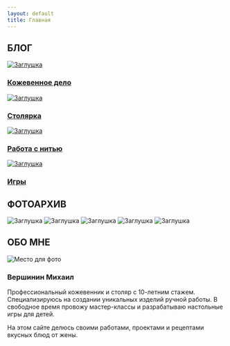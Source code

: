```yaml
---
layout: default
title: Главная
---
```


<!-- Hero-секция -->
<section class="hero"></section>

<!-- Разделитель "Блог" -->
<section class="section-divider">
  <h2>БЛОГ</h2>
</section>

<!-- Категории блога -->
<section class="content-section">
  <div class="categories">
    <a href="/blog/leather/" class="category">
      <img src="https://drive.google.com/uc?export=view&id=1buL7mddTv3jOqT65j2JV_3R6xGcJiePh" alt="Заглушка">
      <h3>Кожевенное дело</h3>
    </a>
    <a href="/blog/wood/" class="category">
      <img src="https://drive.google.com/uc?export=view&id=1buL7mddTv3jOqT65j2JV_3R6xGcJiePh" alt="Заглушка">
      <h3>Столярка</h3>
    </a>
    <a href="/blog/thread/" class="category">
      <img src="https://drive.google.com/uc?export=view&id=1buL7mddTv3jOqT65j2JV_3R6xGcJiePh" alt="Заглушка">
      <h3>Работа с нитью</h3>
    </a>
    <a href="/blog/games/" class="category">
      <img src="https://drive.google.com/uc?export=view&id=1buL7mddTv3jOqT65j2JV_3R6xGcJiePh" alt="Заглушка">
      <h3>Игры</h3>
    </a>
  </div>
</section>

<!-- Разделитель "Фотоархив" -->
<section class="section-divider">
  <h2>ФОТОАРХИВ</h2>
</section>

<!-- Галерея (5 изображений) -->
<section class="content-section">
  <div class="gallery">
    <img src="https://drive.google.com/uc?export=view&id=1buL7mddTv3jOqT65j2JV_3R6xGcJiePh" alt="Заглушка">
    <img src="https://drive.google.com/uc?export=view&id=1buL7mddTv3jOqT65j2JV_3R6xGcJiePh" alt="Заглушка">
    <img src="https://drive.google.com/uc?export=view&id=1buL7mddTv3jOqT65j2JV_3R6xGcJiePh" alt="Заглушка">
    <img src="https://drive.google.com/uc?export=view&id=1buL7mddTv3jOqT65j2JV_3R6xGcJiePh" alt="Заглушка">
    <img src="https://drive.google.com/uc?export=view&id=1buL7mddTv3jOqT65j2JV_3R6xGcJiePh" alt="Заглушка">
  </div>
</section>

<!-- Разделитель "Обо мне" -->
<section class="section-divider">
  <h2>ОБО МНЕ</h2>
</section>

<!-- Секция "Обо мне" -->
<section class="content-section">
  <div class="about">
    <img src="https://drive.google.com/uc?export=view&id=1qetmgmQFGs8GfYnDifNf5qebcuJNFADU" alt="Место для фото">
    <div class="about-content">
      <h3>Вершинин Михаил</h3>
      <p>Профессиональный кожевенник и столяр с 10-летним стажем. Специализируюсь на создании уникальных изделий ручной работы. В свободное время провожу мастер-классы и разрабатываю настольные игры для детей.</p>
      <p>На этом сайте делюсь своими работами, проектами и рецептами вкусных блюд от жены.</p>
    </div>
  </div>
</section>
